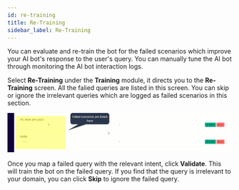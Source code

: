 ```yaml
---
id: re-training
title: Re-Training
sidebar_label: Re-Training
---
```


You can evaluate and re-train the bot for the failed scenarios which improve your AI bot's response to the user's query. You can manually tune the AI bot through monitoring the AI bot interaction logs. 

Select **Re-Training**  under the **Training** module, it directs you to the **Re-Training** screen. All the falied queries are listed in this screen. You can skip or ignore the irrelevant queries which are logged as failed scenarios in this section. 

<img src="assets\cw_019.gif" style="zoom: 67%;" />

Once you map a failed query with the relevant intent, click **Validate**. This will train the bot on the failed query. If you find that the query is irrelevant to your domain, you can click **Skip** to ignore the failed query.